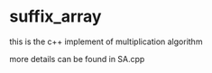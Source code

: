 # suffix_array
this is the c++ implement of multiplication algorithm 


 more details can be found in SA.cpp
